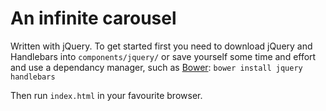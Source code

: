 # An infinite carousel

Written with jQuery. To get started first you need to download jQuery and Handlebars into `components/jquery/` or save yourself some time and effort and use a dependancy manager, such as [Bower](http://twitter.github.com/bower): `bower install jquery handlebars`

Then run `index.html` in your favourite browser.